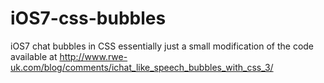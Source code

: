 iOS7-css-bubbles
================

iOS7 chat bubbles in CSS essentially just a small modification of the code available at 
http://www.rwe-uk.com/blog/comments/ichat_like_speech_bubbles_with_css_3/
